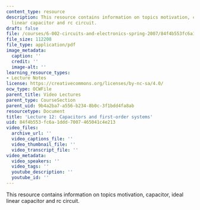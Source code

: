 ```yaml
---
content_type: resource
description: This resource contains information on topics motivation, capacitor, ideal
  linear capacitor and rc circuit.
draft: false
file: /courses/6-002-circuits-and-electronics-spring-2007/84f4b553fc6a1ddd7007465041c4e213_6002_l12.pdf
file_size: 112208
file_type: application/pdf
image_metadata:
  caption: ''
  credit: ''
  image-alt: ''
learning_resource_types:
- Lecture Notes
license: https://creativecommons.org/licenses/by-nc-sa/4.0/
ocw_type: OCWFile
parent_title: Video Lectures
parent_type: CourseSection
parent_uid: 9b4a2ba7-a556-b234-8b0c-3f1bdd4fa8ab
resourcetype: Document
title: 'Lecture 12: Capacitors and first-order systems'
uid: 84f4b553-fc6a-1ddd-7007-465041c4e213
video_files:
  archive_url: ''
  video_captions_file: ''
  video_thumbnail_file: ''
  video_transcript_file: ''
video_metadata:
  video_speakers: ''
  video_tags: ''
  youtube_description: ''
  youtube_id: ''
---
```

This resource contains information on topics motivation, capacitor, ideal linear capacitor and rc circuit.